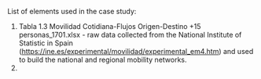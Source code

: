 List of elements used in the case study:
1. Tabla 1.3 Movilidad Cotidiana-Flujos Origen-Destino +15 personas_1701.xlsx - raw data collected from the National Institute of Statistic in Spain (https://ine.es/experimental/movilidad/experimental_em4.htm) and used to build the national and regional mobility networks.
2. 
